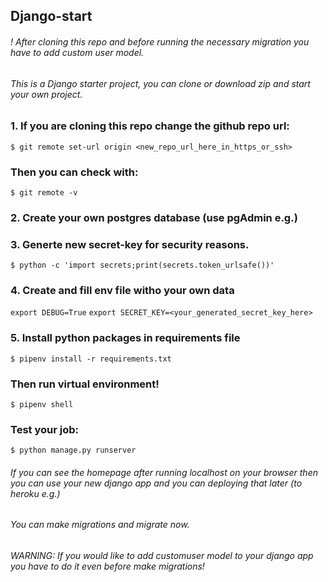 ## Django-start
###### ! After cloning this repo and before running the necessary migration you have to add custom user model.

###### This is a Django starter project, you can clone or download zip and start your own project.
 
### 1. If you are cloning this repo change the github repo url:
```$ git remote set-url origin <new_repo_url_here_in_https_or_ssh>```
### Then you can check with:
```$ git remote -v```
### 2. Create your own postgres database (use pgAdmin e.g.)
### 3. Generte new secret-key for security reasons.
```$ python -c 'import secrets;print(secrets.token_urlsafe())'```
### 4. Create and fill env file witho your own data
```export DEBUG=True```
```export SECRET_KEY=<your_generated_secret_key_here>```
### 5. Install python packages in requirements file
```$ pipenv install -r requirements.txt```
### Then run virtual environment!
```$ pipenv shell```
### Test your job:
```$ python manage.py runserver```
###### If you can see the homepage after running localhost on your browser then you can use your new django app and you can deploying that later (to heroku e.g.)
###### You can make migrations and migrate now.
###### WARNING: If you would like to add customuser model to your django app you have to do it even before make migrations!



